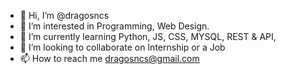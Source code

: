 - 👋 Hi, I’m @dragosncs
- 👀 I’m interested in Programming, Web Design.
- 🌱 I’m currently learning Python, JS, CSS, MYSQL, REST & API, 
- 💞️ I’m looking to collaborate on Internship or a Job
- 📫 How to reach me dragosncs@gmail.com

<!---
dragosncs/dragosncs is a ✨ special ✨ repository because its `README.md` (this file) appears on your GitHub profile.
You can click the Preview link to take a look at your changes.
--->

